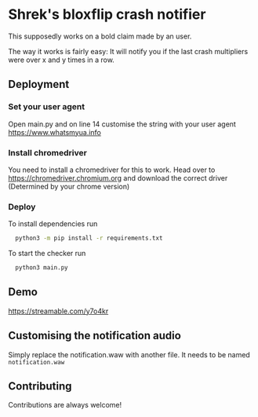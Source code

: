 
# Shrek's bloxflip crash notifier

This supposedly works on a bold claim made by an user.

The way it works is fairly easy: It will notify you if the last crash multipliers were over x and y times in a row.

## Deployment

### Set your user agent
Open main.py and on line 14 customise the string with your user agent      
https://www.whatsmyua.info


### Install chromedriver
You need to install a chromedriver for this to work.
Head over to https://chromedriver.chromium.org and download the correct driver (Determined by your chrome version)


### Deploy
To install dependencies run
```bash
  python3 -m pip install -r requirements.txt
```
To start the checker run
```bash
  python3 main.py
```


## Demo

https://streamable.com/y7o4kr


## Customising the notification audio

Simply replace the notification.waw with another file. It needs to be named `notification.waw`

## Contributing

Contributions are always welcome!
